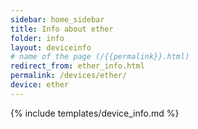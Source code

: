 ```yaml
---
sidebar: home_sidebar
title: Info about ether
folder: info
layout: deviceinfo
# name of the page (/{{permalink}}.html)
redirect_from: ether_info.html
permalink: /devices/ether/
device: ether
---
```

{% include templates/device_info.md %}
